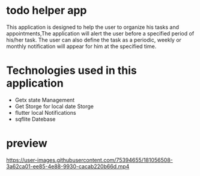 # todo helper app
  This application is designed to help the user to organize his tasks and appointments,The application will alert the user before a specified period of his/her task.
  The user can also define the task as a periodic, weekly or monthly notification will appear for him at the specified time.

# Technologies used in this application
  - Getx state Management
  - Get Storge for local date Storge 
  - flutter local Notifications 
  - sqflite Datebase 

# preview
https://user-images.githubusercontent.com/75394655/181056508-3a62ca01-ee85-4e88-9930-cacab220b66d.mp4
